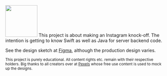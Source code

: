 <img src="https://user-images.githubusercontent.com/48943807/191544803-817105a1-8529-42cd-9aad-0842af3fb3ba.png" height="100" />
This project is about making an Instagram knock-off. The intention is getting to know Swift as well as Java for server backend code.


See the design sketch at [Figma](https://www.figma.com/proto/aojSAyqTbrkbcIo2SFdRvZ/Swiftgram), although the production design varies.

<sub>This project is purely educational. All content rights etc. remain with their respective holders. Big thanks to all creators over at [Pexels](https://www.pexels.com) whose free use content is used to mock up the designs.
